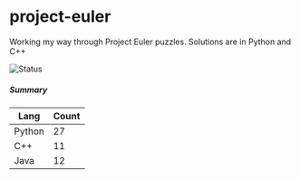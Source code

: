 # project-euler

Working my way through Project Euler puzzles. Solutions are in Python and C++

![Status](https://img.shields.io/badge/status-27%2F566-brightgreen.svg)

##### Summary

| Lang   | Count|
|--------|------|
| Python |  27  |
| C++    |  11  |
| Java   |  12  |
